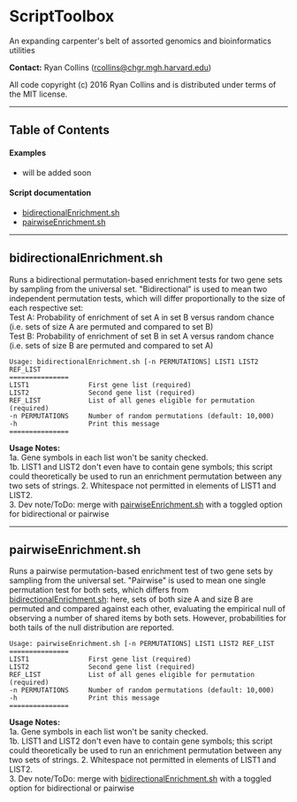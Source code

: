 # ScriptToolbox
An expanding carpenter's belt of assorted genomics and bioinformatics utilities

**Contact:** Ryan Collins (rcollins@chgr.mgh.harvard.edu)

All code copyright (c) 2016 Ryan Collins and is distributed under terms of the MIT license.  

---  
## Table of Contents  
#### Examples  
- will be added soon  

#### Script documentation  
- [bidirectionalEnrichment.sh](https://github.com/RCollins13/ScriptToolbox#bidirectionalenrichmentsh)  
- [pairwiseEnrichment.sh](https://github.com/RCollins13/ScriptToolbox#pairwiseenrichmentsh)  

--- 

## bidirectionalEnrichment.sh  
Runs a bidirectional permutation-based enrichment tests for two gene sets by sampling from the universal set. "Bidirectional" is used to mean two independent permutation tests, which will differ proportionally to the size of each respective set:  
Test A: Probability of enrichment of set A in set B versus random chance (i.e. sets of size A are permuted and compared to set B)  
Test B: Probability of enrichment of set B in set A versus random chance (i.e. sets of size B are permuted and compared to set A)  

```
Usage: bidirectionalEnrichment.sh [-n PERMUTATIONS] LIST1 LIST2 REF_LIST
===============
LIST1               First gene list (required)
LIST2               Second gene list (required)
REF_LIST            List of all genes eligible for permutation (required)
-n PERMUTATIONS     Number of random permutations (default: 10,000)
-h                  Print this message
===============
```
**Usage Notes:**  
1a. Gene symbols in each list won't be sanity checked.  
1b. LIST1 and LIST2 don't even have to contain gene symbols; this script could theoretically be used to run an enrichment permutation between any two sets of strings.
2. Whitespace not permitted in elements of LIST1 and LIST2.  
3. Dev note/ToDo: merge with [pairwiseEnrichment.sh](https://github.com/RCollins13/ScriptToolbox#pairwiseenrichmentsh) with a toggled option for bidirectional or pairwise 

--- 

## pairwiseEnrichment.sh  
Runs a pairwise permutation-based enrichment test of two gene sets by sampling from the universal set. "Pairwise" is used to mean one single permutation test for both sets, which differs from [bidirectionalEnrichment.sh](https://github.com/RCollins13/ScriptToolbox#bidirectionalenrichmentsh): here, sets of both size A and size B are permuted and compared against each other, evaluating the empirical null of observing a number of shared items by both sets. However, probabilities for both tails of the null distribution are reported. 

```
Usage: pairwiseEnrichment.sh [-n PERMUTATIONS] LIST1 LIST2 REF_LIST
===============
LIST1               First gene list (required)
LIST2               Second gene list (required)
REF_LIST            List of all genes eligible for permutation (required)
-n PERMUTATIONS     Number of random permutations (default: 10,000)
-h                  Print this message
===============
```
**Usage Notes:**  
1a. Gene symbols in each list won't be sanity checked.  
1b. LIST1 and LIST2 don't even have to contain gene symbols; this script could theoretically be used to run an enrichment permutation between any two sets of strings.
2. Whitespace not permitted in elements of LIST1 and LIST2.  
3. Dev note/ToDo: merge with [bidirectionalEnrichment.sh](https://github.com/RCollins13/ScriptToolbox#bidirectionalenrichmentsh) with a toggled option for bidirectional or pairwise 
